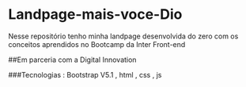 # Landpage-mais-voce-Dio
Nesse repositório tenho minha landpage desenvolvida do zero com os conceitos aprendidos no Bootcamp da Inter Front-end

##Em parceria com a Digital Innovation

###Tecnologias : Bootstrap V5.1 , html , css , js

